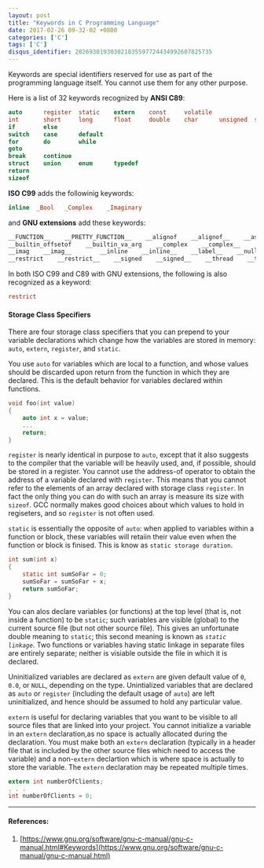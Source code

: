 ```yaml
---
layout: post
title: "Keywords in C Programming Language"
date: 2017-02-26 09-32-02 +0800
categories: ['C']
tags: ['C']
disqus_identifier: 202693019303021835597724434992607825735
---
```


Keywords are special identifiers reserved for use as part of the programming language itself. You cannot use them for any other purpose.

Here is a list of 32 keywords recognized by **ANSI C89**:

```c
auto      register  static    extern    const     volatile
int       short     long      float     double    char      unsigned  signed    void
if        else
switch    case      default
for       do        while
goto
break     continue
struct    union     enum      typedef
return
sizeof
```

**ISO C99** adds the followinig keywords:

```c
inline  _Bool   _Complex    _Imaginary
```

and **GNU extensions** add these keywords:

```c
__FUNCTION__    __PRETTY_FUNCTION__    __alignof    __alignof__    __asm    __asm__    __attribute    __attribute__
__builtin_offsetof    __builtin_va_arg    __complex    __complex__    __const    __extension__    __func__
__imag    __imag__        __inline    __inline__    __label__    __null    __real    __real__
__restrict    __restrict__    __signed    __signed__    __thread    __typeof    __volatile    __volatile__
```

In both ISO C99 and C89 with GNU extensions, the following is also recognized as a keyword:

```c
restrict
```

#### Storage Class Specifiers

There are four storage class specifiers that you can prepend to your variable declarations which change how the variables are stored in memory: `auto`, `extern`, `register`, and `static`.

You use `auto` for variables which are local to a function, and whose values should be discarded upon return from the function in which they are declared. This is the default behavior for variables declared within functions.

```c
void foo(int value)
{
    auto int x = value;
    ...
    return;
}
```

`register` is nearly identical in purpose to `auto`, except that it also suggests to the compiler that the variable will be heavily used, and, if possible, should be stored in a register. You cannot use the address-of operator to obtain the address of a variable declared with `register`. This means that you cannot refer to the elements of an array declared with storage class `register`. In fact the only thing you can do with such an array is measure its size with `sizeof`. GCC normally makes good choices about which values to hold in regiseters, and so `register` is not often used.

`static` is essentially the opposite of `auto`: when applied to variables within a function or block, these variables will retaiin their value even when the function or block is finised. This is know as `static storage duration`.

```c
int sum(int x)
{
    static int sumSoFar = 0;
    sumSoFar = sumSoFar + x;
    return sumSoFar;
}
```

You can alos declare variables (or functions) at the top level (that is, not inside a function) to be `static`; such variables are visible (global) to the current source file (but not other source file). This gives an unfortunate double meaning to `static`; this second meaning is known as *`static linkage`*. Two functions or variables having static linkage in separate files are entirely separate; neither is visiable outside the file in which it is declared.

Uninitialized variables are declared as `extern` are given default value of `0`, `0.0`, or `NULL`, depending on the type. Unintialized variables that are declared as `auto` or `register` (including the default usage of `auto`) are left uninitialized, and hence should be assumed to hold any particular value.

`extern` is useful for declaring variables that you want to be visible to all source files that are linked into your project. You cannot initialize a variable in an `extern` declaration,as no space is actually allocated during the declaration. You must make both an `extern` declaration (typically in a header file that is included by the other source files which need to access the variable) and a non-`extern` declartion which is where space is actually to store the variable. The `extern` declaration may be repeated multiple times.

```c
extern int numberOfClients;
. . .
int numberOfClients = 0;
```

- - -

#### References:

1. [https://www.gnu.org/software/gnu-c-manual/gnu-c-manual.html#Keywords](https://www.gnu.org/software/gnu-c-manual/gnu-c-manual.html)
